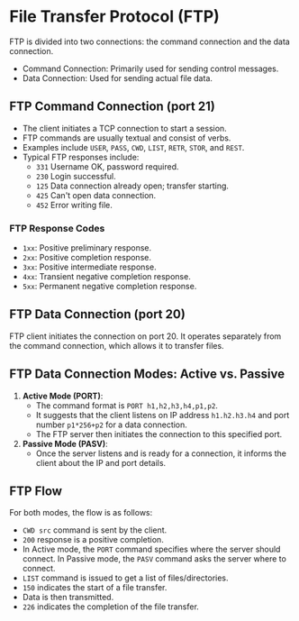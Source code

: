 # File Transfer Protocol (FTP)

FTP is divided into two connections: the command connection and the data connection.

- Command Connection: Primarily used for sending control messages.
- Data Connection: Used for sending actual file data.

## **FTP Command Connection** (port 21)

- The client initiates a TCP connection to start a session.
- FTP commands are usually textual and consist of verbs.
- Examples include `USER`, `PASS`, `CWD`, `LIST`, `RETR`, `STOR`, and `REST`.
- Typical FTP responses include:
  - `331` Username OK, password required.
  - `230` Login successful.
  - `125` Data connection already open; transfer starting.
  - `425` Can't open data connection.
  - `452` Error writing file.

### **FTP Response Codes**

- `1xx`: Positive preliminary response.
- `2xx`: Positive completion response.
- `3xx`: Positive intermediate response.
- `4xx`: Transient negative completion response.
- `5xx`: Permanent negative completion response.

## **FTP Data Connection (port 20)**

FTP client initiates the connection on port 20. It operates separately from the command connection, which allows it to transfer files.

## FTP Data Connection Modes: Active vs. Passive

1. **Active Mode (PORT)**:
   - The command format is `PORT h1,h2,h3,h4,p1,p2`.
   - It suggests that the client listens on IP address `h1.h2.h3.h4` and port number `p1*256+p2` for a data connection.
   - The FTP server then initiates the connection to this specified port.
2. **Passive Mode (PASV)**:
   - Once the server listens and is ready for a connection, it informs the client about the IP and port details.

## FTP Flow

For both modes, the flow is as follows:
- `CWD src` command is sent by the client.
- `200` response is a positive completion.
- In Active mode, the `PORT` command specifies where the server should connect. In Passive mode, the `PASV` command asks the server where to connect.
- `LIST` command is issued to get a list of files/directories.
- `150` indicates the start of a file transfer.
- Data is then transmitted.
- `226` indicates the completion of the file transfer.